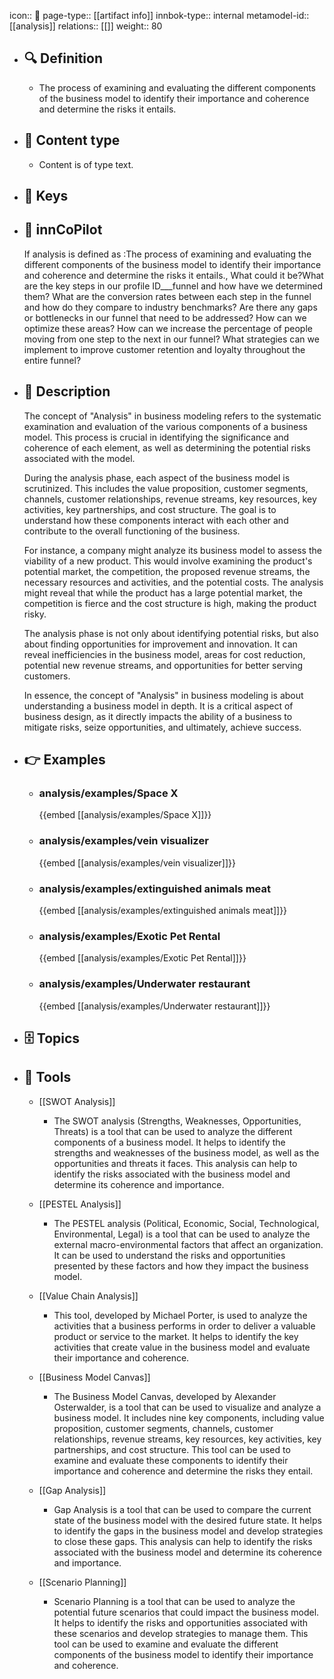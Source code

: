 icon:: 🧿
page-type:: [[artifact info]]
innbok-type:: internal
metamodel-id:: [[analysis]]
relations:: [[]]
weight:: 80

- ## 🔍 Definition
  - The process of examining and evaluating the different components of the business model to identify their importance and coherence and determine the risks it entails.
- ## 📰 Content type 
  - Content is of type text.
  
- ## 🔑 Keys
  
- ## 🤖 innCoPilot
  If analysis is defined as :The process of examining and evaluating the different components of the business model to identify their importance and coherence and determine the risks it entails., What could it be?What are the key steps in our profile ID___funnel and how have we determined them?
  What are the conversion rates between each step in the funnel and how do they compare to industry benchmarks?
  Are there any gaps or bottlenecks in our funnel that need to be addressed? How can we optimize these areas?
  How can we increase the percentage of people moving from one step to the next in our funnel?
  What strategies can we implement to improve customer retention and loyalty throughout the entire funnel?
- ## 📖 Description
  The concept of "Analysis" in business modeling refers to the systematic examination and evaluation of the various components of a business model. This process is crucial in identifying the significance and coherence of each element, as well as determining the potential risks associated with the model.
  
  During the analysis phase, each aspect of the business model is scrutinized. This includes the value proposition, customer segments, channels, customer relationships, revenue streams, key resources, key activities, key partnerships, and cost structure. The goal is to understand how these components interact with each other and contribute to the overall functioning of the business.
  
  For instance, a company might analyze its business model to assess the viability of a new product. This would involve examining the product's potential market, the competition, the proposed revenue streams, the necessary resources and activities, and the potential costs. The analysis might reveal that while the product has a large potential market, the competition is fierce and the cost structure is high, making the product risky.
  
  The analysis phase is not only about identifying potential risks, but also about finding opportunities for improvement and innovation. It can reveal inefficiencies in the business model, areas for cost reduction, potential new revenue streams, and opportunities for better serving customers.
  
  In essence, the concept of "Analysis" in business modeling is about understanding a business model in depth. It is a critical aspect of business design, as it directly impacts the ability of a business to mitigate risks, seize opportunities, and ultimately, achieve success.
- ## 👉 Examples
  - ### analysis/examples/Space X
    {{embed [[analysis/examples/Space X]]}}
  - ### analysis/examples/vein visualizer
    {{embed [[analysis/examples/vein visualizer]]}}
  - ### analysis/examples/extinguished animals meat
    {{embed [[analysis/examples/extinguished animals meat]]}}
  - ### analysis/examples/Exotic Pet Rental
    {{embed [[analysis/examples/Exotic Pet Rental]]}}
  - ### analysis/examples/Underwater restaurant
    {{embed [[analysis/examples/Underwater restaurant]]}}
  
- ## 🗄️ Topics
  
- ## 🧰 Tools
  - [[SWOT Analysis]]
    - The SWOT analysis (Strengths, Weaknesses, Opportunities, Threats) is a tool that can be used to analyze the different components of a business model. It helps to identify the strengths and weaknesses of the business model, as well as the opportunities and threats it faces. This analysis can help to identify the risks associated with the business model and determine its coherence and importance.
  
  - [[PESTEL Analysis]]
    - The PESTEL analysis (Political, Economic, Social, Technological, Environmental, Legal) is a tool that can be used to analyze the external macro-environmental factors that affect an organization. It can be used to understand the risks and opportunities presented by these factors and how they impact the business model.
  
  - [[Value Chain Analysis]]
    - This tool, developed by Michael Porter, is used to analyze the activities that a business performs in order to deliver a valuable product or service to the market. It helps to identify the key activities that create value in the business model and evaluate their importance and coherence.
  
  - [[Business Model Canvas]]
    - The Business Model Canvas, developed by Alexander Osterwalder, is a tool that can be used to visualize and analyze a business model. It includes nine key components, including value proposition, customer segments, channels, customer relationships, revenue streams, key resources, key activities, key partnerships, and cost structure. This tool can be used to examine and evaluate these components to identify their importance and coherence and determine the risks they entail.
  
  - [[Gap Analysis]]
    - Gap Analysis is a tool that can be used to compare the current state of the business model with the desired future state. It helps to identify the gaps in the business model and develop strategies to close these gaps. This analysis can help to identify the risks associated with the business model and determine its coherence and importance.
  
  - [[Scenario Planning]]
    - Scenario Planning is a tool that can be used to analyze the potential future scenarios that could impact the business model. It helps to identify the risks and opportunities associated with these scenarios and develop strategies to manage them. This tool can be used to examine and evaluate the different components of the business model to identify their importance and coherence.
